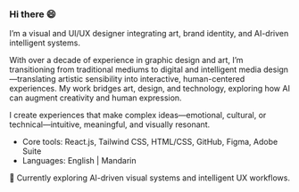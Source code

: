 ### Hi there 😄

I’m a visual and UI/UX designer integrating art, brand identity, and AI-driven intelligent systems.

With over a decade of experience in graphic design and art, I’m transitioning from traditional mediums to digital and intelligent media design—translating artistic sensibility into interactive, human-centered experiences. My work bridges art, design, and technology, exploring how AI can augment creativity and human expression.

I create experiences that make complex ideas—emotional, cultural, or technical—intuitive, meaningful, and visually resonant.

- Core tools: React.js, Tailwind CSS, HTML/CSS, GitHub, Figma, Adobe Suite
- Languages: English | Mandarin

🌱 Currently exploring AI-driven visual systems and intelligent UX workflows.
